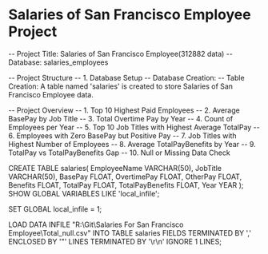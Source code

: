# Salaries of San Francisco Employee Project
-- Project Title: Salaries of San Francisco Employee(312882 data)
-- Database: salaries_employees

-- Project Structure
-- 1. Database Setup
-- Database Creation:
-- Table Creation: A table named 'salaries' is created to store Salaries of San Francisco Employee data.

-- Project Overview
-- 1. Top 10 Highest Paid Employees
-- 2. Average BasePay by Job Title
-- 3. Total Overtime Pay by Year
-- 4. Count of Employees per Year
-- 5. Top 10 Job Titles with Highest Average TotalPay
-- 6. Employees with Zero BasePay but Positive Pay
-- 7. Job Titles with Highest Number of Employees
-- 8. Average TotalPayBenefits by Year
-- 9. TotalPay vs TotalPayBenefits Gap
-- 10. Null or Missing Data Check

CREATE TABLE salaries(
EmployeeName VARCHAR(50),
JobTitle VARCHAR(50),
BasePay FLOAT,
OvertimePay FLOAT,
OtherPay FLOAT,
Benefits FLOAT,
TotalPay FLOAT,
TotalPayBenefits FLOAT,
Year YEAR
);
SHOW GLOBAL VARIABLES LIKE 'local_infile';

SET GLOBAL local_infile = 1;

LOAD DATA INFILE 
"R:\\Git\\Salaries For San Francisco Employee\\Total_null.csv"
INTO TABLE salaries
FIELDS TERMINATED BY ','
ENCLOSED BY '"'
LINES TERMINATED BY '\r\n'
IGNORE 1 LINES;



